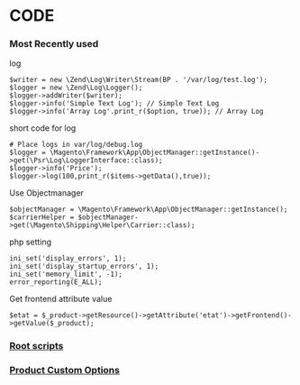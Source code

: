 # CODE

### Most Recently used

log

```
$writer = new \Zend\Log\Writer\Stream(BP . '/var/log/test.log');
$logger = new \Zend\Log\Logger();
$logger->addWriter($writer);
$logger->info('Simple Text Log'); // Simple Text Log
$logger->info('Array Log'.print_r($option, true)); // Array Log
```

short code for log

```
# Place logs in var/log/debug.log 
$logger = \Magento\Framework\App\ObjectManager::getInstance()->get(\Psr\Log\LoggerInterface::class);
$logger->info('Price');
$logger->log(100,print_r($items->getData(),true));
```

Use Objectmanager

```
$objectManager = \Magento\Framework\App\ObjectManager::getInstance();
$carrierHelper = $objectManager->get(\Magento\Shipping\Helper\Carrier::class);
```

php setting

```
ini_set('display_errors', 1);
ini_set('display_startup_errors', 1);
ini_set('memory_limit', -1);
error_reporting(E_ALL);
```

Get frontend attribute value

 ` $etat = $_product->getResource()->getAttribute('etat')->getFrontend()->getValue($_product); `

### [Root scripts](https://bhaveshpp.github.io/code/M2/root-scripts/)

### [Product Custom Options](https://bhaveshpp.github.io/code/m2/product-custom-option/)
